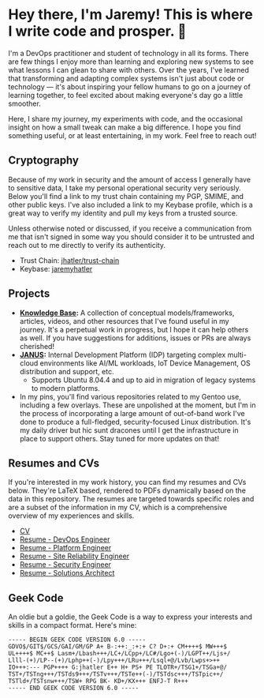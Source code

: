 <!-- Copyright (C) 2025 Jaremy Hatler -->
<!-- SPDX-License-Identifier: CC-BY-4.0 -->

# Hey there, I'm Jaremy! This is where I write code and prosper. 🖖

I'm a DevOps practitioner and student of technology in all its forms. There are few things I enjoy more than learning
and exploring new systems to see what lessons I can glean to share with others. Over the years, I've learned
that transforming and adapting complex systems isn't just about code or technology — it's about inspiring your fellow
humans to go on a journey of learning together, to feel excited about making everyone's day go a little smoother.

Here, I share my journey, my experiments with code, and the occasional insight on how a small tweak can make a big
difference. I hope you find something useful, or at least entertaining, in my work. Feel free to reach out!

## Cryptography

Because of my work in security and the amount of access I generally have to sensitive data, I take my personal
operational security very seriously. Below you'll find a link to my trust chain containing my PGP, SMIME, and other
public keys. I've also included a link to my Keybase profile, which is a great way to verify my identity and
pull my keys from a trusted source.

Unless otherwise noted or discussed, if you receive a communication from me that isn't signed in some way you should
consider it to be untrusted and reach out to me directly to verify its authenticity.

- Trust Chain: [jhatler/trust-chain](https://github.com/jhatler/trust-chain)
- Keybase: [jaremyhatler](https://keybase.io/jaremyhatler)

## Projects

- **[Knowledge Base](https://github.com/jhatler/knowledge-base):**
  A collection of conceptual models/frameworks, articles, videos, and other resources that
  I've found useful in my journey. It's a perpetual work in progress, but I hope it can help
  others as well. If you have suggestions for additions, issues or PRs are always cherished!
- **[JANUS](https://github.com/jhatler/janus):** Internal Development Platform (IDP) targeting
  complex multi-cloud environments like AI/ML workloads, IoT Device Management, OS distribution
  and support, etc.
  - Supports Ubuntu 8.04.4 and up to aid in migration of legacy systems to modern platforms.
- In my pins, you'll find various repositories related to my Gentoo use, including a few overlays.
  These are unpolished at the moment, but I'm in the process of incorporating a large amount
  of out-of-band work I've done to produce a full-fledged, security-focused Linux distribution.
  It's my daily driver but hic sunt dracones until I get the infrastructure in place to support
  others. Stay tuned for more updates on that!

## Resumes and CVs

If you're interested in my work history, you can find my resumes and CVs below. They're LaTeX based, rendered
to PDFs dynamically based on the data in this repository. The resumes are targeted towards specific roles and are a
subset of the information in my CV, which is a comprehensive overview of my experiences and skills.

- [CV](https://cv.jhatler.com/)
- [Resume - DevOps Engineer](https://resume.jhatler.com/devops)
- [Resume - Platform Engineer](https://resume.jhatler.com/platform)
- [Resume - Site Reliability Engineer](https://resume.jhatler.com/sre)
- [Resume - Security Engineer](https://resume.jhatler.com/security)
- [Resume - Solutions Architect](https://resume.jhatler.com/architect)

## Geek Code

An oldie but a goldie, the Geek Code is a way to express your interests and skills in a compact format. Here's mine:

```text
----- BEGIN GEEK CODE VERSION 6.0 -----
GDVO$/GIT$/GCS/GAI/GM/GP A+ B-:++:_:+:+ C? D+:+ CM++++$ MW+++$
UL++++$ MC++$ Lasm+/Lbash+++/LC+/LCpp+/LC#/Lgo+(-)/LGPT++/Ljs+/
Llll-(+)/LP--(+)/Lphp++(-)/Lpy+++/LRu+++/Lsql+@/Lvb/Lwps+>++
IO+++:--- PGP++++ G:jhatler E++ H+ PS+ PE TLOTR+/TSG1+/TSGa+@/
TST+/TSTng+++/TSTds9+++/TSTv+++/TSTe++(-)/TSTdsc+++/TSTpic++/
TSTld+/TSTsnw+++/TSW+ RPG BK- KD+/KX+++ ENFJ-T R+++
----- END GEEK CODE VERSION 6.0 -----
```
